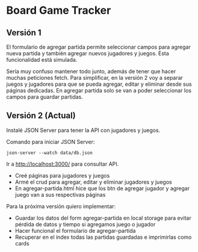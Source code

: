 # Board Game Tracker

## Versión 1

El formulario de agregar partida permite seleccionar campos para agregar nueva partida y también agregar nuevos jugadores y juegos. Esta funcionalidad está simulada.

Sería muy confuso mantener todo junto, además de tener que hacer muchas peticiones fetch. Para simplificar, en la versión 2 voy a separar juegos y jugadores para que se pueda agregar, editar y eliminar desde sus páginas dedicadas. En agregar partida solo se van a poder seleccionar los campos para guardar partidas.

## Versión 2 (Actual)

Instalé JSON Server para tener la API con jugadores y juegos.

Comando para iniciar JSON Server:

`json-server --watch data/db.json`

Ir a [http://localhost:3000/](http://localhost:3000/) para consultar API.

- Creé páginas para jugadores y juegos
- Armé el crud para agregar, editar y eliminar jugadores y juegos
- En agregar-partida.html hice que los btn de agregar jugador y agregar juego van a sus respectivas páginas

Para la próxima versión quiero implementar:

- Guardar los datos del form agregar-partida en local storage para evitar pérdida de datos y tiempo si agregamos juego o jugador
- Hacer funcional el formulario de agregar-partida
- Recuperar en el index todas las partidas guardadas e imprimirlas como cards